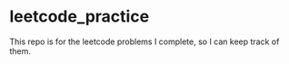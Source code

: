 # leetcode_practice


This repo is for the leetcode problems I complete, so I can keep track of them.
